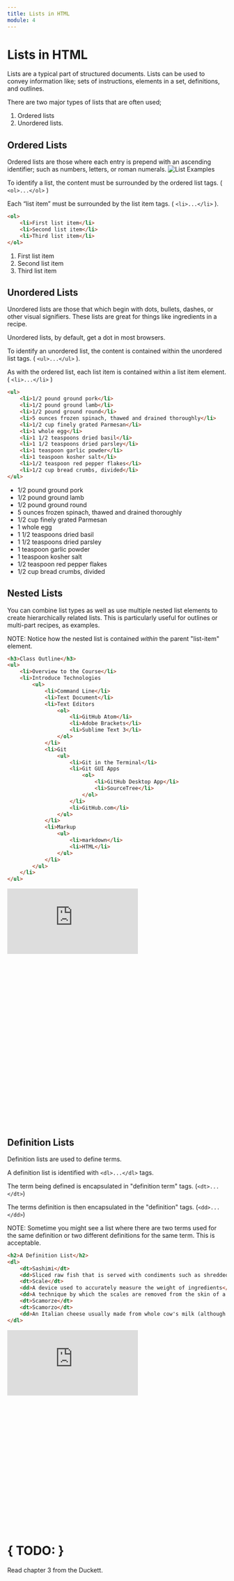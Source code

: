 ```yaml
---
title: Lists in HTML
module: 4
---
```


# Lists in HTML
Lists are a typical part of structured documents. Lists can be used to convey information like; sets of instructions, elements in a set, definitions, and outlines.

There are two major types of lists that are often used;

1. Ordered lists
2. Unordered lists.

## Ordered Lists
Ordered lists are those where each entry is prepend with an ascending identifier; such as numbers, letters, or roman numerals.
![List Examples](../imgs/listExamples.png)

To identify a list, the content must be surrounded by the ordered list tags. ( `<ol>...</ol>` )

Each “list item” must be surrounded by the list item tags. ( `<li>...</li>` ).

```html
<ol>
    <li>First list item</li>
    <li>Second list item</li>
    <li>Third list item</li>
</ol>
```
<div class="displayed_code_example">
<ol>
    <li>First list item</li>
    <li>Second list item</li>
    <li>Third list item</li>
</ol>
</div>


<!-- ![Ordered List Example in Browser](../imgs/olInBrowser.png) -->

## Unordered Lists
Unordered lists are those that which begin with dots, bullets, dashes, or other visual signifiers. These lists are great for things like ingredients in a recipe.

Unordered lists, by default, get a dot in most browsers.

To identify an unordered list, the content is contained within the unordered list tags. ( `<ul>...</ul>` ).

As with the ordered list, each list item is contained within a list item element. ( `<li>...</li>` )

```html
<ul>
    <li>1/2 pound ground pork</li>
    <li>1/2 pound ground lamb</li>
    <li>1/2 pound ground round</li>
    <li>5 ounces frozen spinach, thawed and drained thoroughly</li>
    <li>1/2 cup finely grated Parmesan</li>
    <li>1 whole egg</li>
    <li>1 1/2 teaspoons dried basil</li>
    <li>1 1/2 teaspoons dried parsley</li>
    <li>1 teaspoon garlic powder</li>
    <li>1 teaspoon kosher salt</li>
    <li>1/2 teaspoon red pepper flakes</li>
    <li>1/2 cup bread crumbs, divided</li>
</ul>
```
<div class="displayed_code_example">
<style>
    .displayCodeExample li {
        line-height: 1em;
    }
</style>
<ul>
    <li>1/2 pound ground pork</li>
    <li>1/2 pound ground lamb</li>
    <li>1/2 pound ground round</li>
    <li>5 ounces frozen spinach, thawed and drained thoroughly</li>
    <li>1/2 cup finely grated Parmesan</li>
    <li>1 whole egg</li>
    <li>1 1/2 teaspoons dried basil</li>
    <li>1 1/2 teaspoons dried parsley</li>
    <li>1 teaspoon garlic powder</li>
    <li>1 teaspoon kosher salt</li>
    <li>1/2 teaspoon red pepper flakes</li>
    <li>1/2 cup bread crumbs, divided</li>
</ul>
</div>


<!-- ![Unordered List Example in Browser](../imgs/ulInBrowser.png) -->

## Nested Lists
You can combine list types as well as use multiple nested list elements to create hierarchically related lists. This is particularly useful for outlines or multi-part recipes, as examples.

NOTE: Notice how the nested list is contained _within_ the parent "list-item" element.

```html
<h3>Class Outline</h3>
<ul>
    <li>Overview to the Course</li>
    <li>Introduce Technologies
        <ul>
            <li>Command Line</li>
            <li>Text Document</li>
            <li>Text Editors
                <ol>
                    <li>GitHub Atom</li>
                    <li>Adobe Brackets</li>
                    <li>Sublime Text 3</li>
                </ol>
            </li>
            <li>Git
                <ul>
                    <li>Git in the Terminal</li>
                    <li>Git GUI Apps
                        <ol>
                            <li>GitHub Desktop App</li>
                            <li>SourceTree</li>
                        </ol>
                    </li>
                    <li>GitHub.com</li>
                </ul>
            </li>
            <li>Markup
                <ul>
                    <li>markdown</li>
                    <li>HTML</li>
                </ul>
            </li>
        </ul>
    </li>
</ul>
```
<div class="displayed_code_example">
    <div class="embed-responsive" style="padding-bottom:390px"><iframe class="embed-responsive-item" src="https://montana-media-arts.github.io/341-work/lectureCode/04/nested-lists" frameborder="0" allowfullscreen></iframe></div>
</div>




<!-- ![Nested List Example](../imgs/nestedLists.png) -->

## Definition Lists
Definition lists are used to define terms.

A definition list is identified with `<dl>...</dl>` tags.

The term being defined is encapsulated in "definition term" tags. (`<dt>...</dt>`)

The terms definition is then encapsulated in the "definition" tags. (`<dd>...</dd>`)

NOTE: Sometime you might see a list where there are two terms used for the same definition or two different definitions for the same term. This is acceptable.

```html
<h2>A Definition List</h2>
<dl>
    <dt>Sashimi</dt>
    <dd>Sliced raw fish that is served with condiments such as shredded daikon radish or ginger root, wasabi and soy sauce</dd>
    <dt>Scale</dt>
    <dd>A device used to accurately measure the weight of ingredients</dd>
    <dd>A technique by which the scales are removed from the skin of a fish</dd>
    <dt>Scamorze</dt>
    <dt>Scamorzo</dt>
    <dd>An Italian cheese usually made from whole cow's milk (although it was traditionally made from buffalo milk)</dd>
</dl>
```

<div class="displayed_code_example">
    <div class="embed-responsive" style="padding-bottom:300px"><iframe class="embed-responsive-item" src="https://montana-media-arts.github.io/341-work/lectureCode/04/definition-list/" frameborder="0" allowfullscreen></iframe></div>
</div>

<!-- ![Definition List Example](../imgs/definitionList.png) -->

# { TODO: }
Read chapter 3 from the Duckett.
